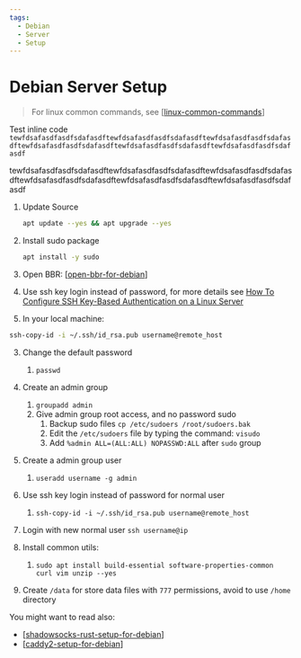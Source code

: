 ```yaml
---
tags:
  - Debian
  - Server
  - Setup
---
```


# Debian Server Setup

> For linux common commands, see [[linux-common-commands]]

Test inline code `tewfdsafasdfasdfsdafasdftewfdsafasdfasdfsdafasdftewfdsafasdfasdfsdafasdftewfdsafasdfasdfsdafasdftewfdsafasdfasdfsdafasdftewfdsafasdfasdfsdafasdf`

tewfdsafasdfasdfsdafasdftewfdsafasdfasdfsdafasdftewfdsafasdfasdfsdafasdftewfdsafasdfasdfsdafasdftewfdsafasdfasdfsdafasdftewfdsafasdfasdfsdafasdf

1. Update Source

   ```bash
   apt update --yes && apt upgrade --yes
   ```

2. Install sudo package

   ```bash
   apt install -y sudo
   ```

3. Open BBR: [[open-bbr-for-debian]]

4. Use ssh key login instead of password, for more details see [How To Configure SSH Key-Based Authentication on a Linux Server](https://www.digitalocean.com/community/tutorials/how-to-configure-ssh-key-based-authentication-on-a-linux-server)

5. In your local machine:

```bash
ssh-copy-id -i ~/.ssh/id_rsa.pub username@remote_host
```

3. Change the default password

   1. `passwd`

4. Create an admin group
   1. `groupadd admin`
   2. Give admin group root access, and no password sudo
      1. Backup sudo files `cp /etc/sudoers /root/sudoers.bak`
      2. Edit the `/etc/sudoers` file by typing the command: `visudo`
      3. Add `%admin ALL=(ALL:ALL) NOPASSWD:ALL` after `sudo` group
5. Create a admin group user
   1. `useradd username -g admin`
6. Use ssh key login instead of password for normal user
   1. `ssh-copy-id -i ~/.ssh/id_rsa.pub username@remote_host`
7. Login with new normal user `ssh username@ip`
8. Install common utils:
   1. `sudo apt install build-essential software-properties-common curl vim unzip --yes`
9. Create `/data` for store data files with `777` permissions, avoid to use `/home` directory

You might want to read also:

- [[shadowsocks-rust-setup-for-debian]]
- [[caddy2-setup-for-debian]]

[//begin]: # "Autogenerated link references for markdown compatibility"
[linux-common-commands]: linux-common-commands.md "Linux Common Commands"
[open-bbr-for-debian]: open-bbr-for-debian.md "Open BBR for Debian"
[shadowsocks-rust-setup-for-debian]: shadowsocks-rust-setup-for-debian.md "Shadowsocks Rust Setup for Debian"
[caddy2-setup-for-debian]: caddy2-setup-for-debian.md "Caddy2 Setup for Debian"
[//end]: # "Autogenerated link references"
